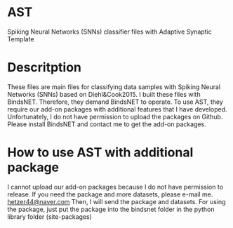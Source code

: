 # AST
Spiking Neural Networks (SNNs) classifier files with Adaptive Synaptic Template

# Descritption
These files are main files for classifying data samples with Spiking Neural Networks (SNNs) based on Diehl&Cook2015.
I built these files with BindsNET. 
Therefore, they demand BindsNET to operate.
To use AST, they require our add-on packages with additional features that I have developed.
Unfortunately, I do not have permission to upload the packages on Github.
Please install BindsNET and contact me to get the add-on packages.

# How to use AST with additional package
I cannot upload our add-on packages because I do not have permission to release.
If you need the package and more datasets, please e-mail me.
hetzer44@naver.com
Then, I will send the package and datasets.
For using the package, just put the package into the bindsnet folder in the python library folder (site-packages)
